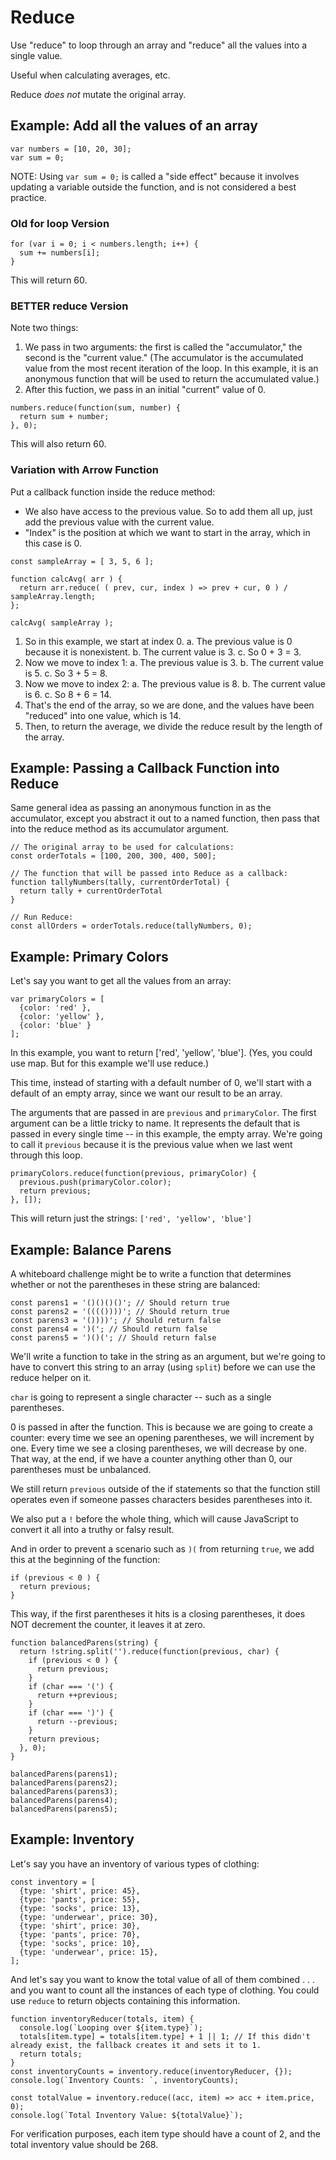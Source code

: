 # Reduce

Use "reduce" to loop through an array and "reduce" all the values into a single value.

Useful when calculating averages, etc.

Reduce *does not* mutate the original array.


## Example: Add all the values of an array

```
var numbers = [10, 20, 30];
var sum = 0;
```

NOTE: Using `var sum = 0;` is called a "side effect" because it involves updating a variable outside the function, and is not considered a best practice.


### Old for loop Version

```
for (var i = 0; i < numbers.length; i++) {
  sum += numbers[i];
}
```

This will return 60.


### BETTER reduce Version

Note two things:

1. We pass in two arguments: the first is called the "accumulator," the second is the "current value."  (The accumulator is the accumulated value from the most recent iteration of the loop.  In this example, it is an anonymous function that will be used to return the accumulated value.)
2. After this fuction, we pass in an initial "current" value of 0.

```
numbers.reduce(function(sum, number) {
  return sum + number;
}, 0);
```

This will also return 60.


### Variation with Arrow Function

Put a callback function inside the reduce method:
- We also have access to the previous value. So to add them all up, just add the previous value with the current value.
- "Index" is the position at which we want to start in the array, which in this case is 0.

```
const sampleArray = [ 3, 5, 6 ];

function calcAvg( arr ) {  
  return arr.reduce( ( prev, cur, index ) => prev + cur, 0 ) / sampleArray.length;
};

calcAvg( sampleArray );
```

1. So in this example, we start at index 0.
  a. The previous value is 0 because it is nonexistent.
  b. The current value is 3.
  c. So 0 + 3 = 3.
2. Now we move to index 1:
  a. The previous value is 3.
  b. The current value is 5.
  c. So 3 + 5 = 8.
3. Now we move to index 2:
  a. The previous value is 8.
  b. The current value is 6.
  c. So 8 + 6 = 14.
4. That's the end of the array, so we are done, and the values have been "reduced" into one value, which is 14.
5. Then, to return the average, we divide the reduce result by the length of the array.


## Example: Passing a Callback Function into Reduce

Same general idea as passing an anonymous function in as the accumulator, except you abstract it out to a named function, then pass that into the reduce method as its accumulator argument.

```
// The original array to be used for calculations:
const orderTotals = [100, 200, 300, 400, 500];

// The function that will be passed into Reduce as a callback:
function tallyNumbers(tally, currentOrderTotal) {
  return tally + currentOrderTotal
}

// Run Reduce:
const allOrders = orderTotals.reduce(tallyNumbers, 0);
```


## Example: Primary Colors

Let's say you want to get all the values from an array:

```
var primaryColors = [
  {color: 'red' },
  {color: 'yellow' },
  {color: 'blue' }
];
```

In this example, you want to return ['red', 'yellow', 'blue']. (Yes, you could use map. But for this example we'll use reduce.)

This time, instead of starting with a default number of 0, we'll start with a default of an empty array, since we want our result to be an array.

The arguments that are passed in are `previous` and `primaryColor`. The first argument can be a little tricky to name. It represents the default that is passed in every single time -- in this example, the empty array. We're going to call it `previous` because it is the previous value when we last went through this loop.

```
primaryColors.reduce(function(previous, primaryColor) {
  previous.push(primaryColor.color);
  return previous;
}, []);
```

This will return just the strings: `['red', 'yellow', 'blue']`


## Example: Balance Parens

A whiteboard challenge might be to write a function that determines whether or not the parentheses in these string are balanced:

```
const parens1 = '()()()()'; // Should return true
const parens2 = '(((())))'; // Should return true
const parens3 = '())))'; // Should return false
const parens4 = ')('; // Should return false
const parens5 = ')()('; // Should return false
```

We'll write a function to take in the string as an argument, but we're going to have to convert this string to an array (using `split`) before we can use the reduce helper on it.

`char` is going to represent a single character -- such as a single parentheses.

0 is passed in after the function. This is because we are going to create a counter: every time we see an opening parentheses, we will increment by one. Every time we see a closing parentheses, we will decrease by one. That way, at the end, if we have a counter anything other than 0, our parentheses must be unbalanced.

We still return `previous` outside of the if statements so that the function still operates even if someone passes characters besides parentheses into it.

We also put a `!` before the whole thing, which will cause JavaScript to convert it all into a truthy or falsy result.

And in order to prevent a scenario such as `)(` from returning `true`, we add this at the beginning of the function:

```
if (previous < 0 ) {
  return previous;
}
```

This way, if the first parentheses it hits is a closing parentheses, it does NOT decrement the counter, it leaves it at zero.

```
function balancedParens(string) {
  return !string.split('').reduce(function(previous, char) {
    if (previous < 0 ) {
      return previous;
    }
    if (char === '(') {
      return ++previous;
    }
    if (char === ')') {
      return --previous;
    }
    return previous;
  }, 0);
}

balancedParens(parens1);
balancedParens(parens2);
balancedParens(parens3);
balancedParens(parens4);
balancedParens(parens5);
```


## Example: Inventory

Let's say you have an inventory of various types of clothing:

```
const inventory = [
  {type: 'shirt', price: 45},
  {type: 'pants', price: 55},
  {type: 'socks', price: 13},
  {type: 'underwear', price: 30},
  {type: 'shirt', price: 30},
  {type: 'pants', price: 70},
  {type: 'socks', price: 10},
  {type: 'underwear', price: 15},
];
```

And let's say you want to know the total value of all of them combined . . . and you want to count all the instances of each type of clothing.  You could use `reduce` to return objects containing this information.

```
function inventoryReducer(totals, item) {
  console.log(`Looping over ${item.type}`);
  totals[item.type] = totals[item.type] + 1 || 1; // If this didn't already exist, the fallback creates it and sets it to 1.
  return totals;
}
const inventoryCounts = inventory.reduce(inventoryReducer, {});
console.log(`Inventory Counts: `, inventoryCounts);

const totalValue = inventory.reduce((acc, item) => acc + item.price, 0);
console.log(`Total Inventory Value: ${totalValue}`);
```

For verification purposes, each item type should have a count of 2, and the total inventory value should be 268.